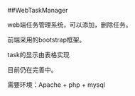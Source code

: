 ##WebTaskManager

web端任务管理系统，可以添加，删除任务。

前端采用的bootstrap框架。

task的显示由表格实现

目前仍在完善中。

需要环境：Apache + php + mysql
